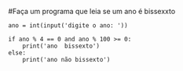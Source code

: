 #Faça um programa que leia se um  ano é bissexxto

    ano = int(input('digite o ano: '))

    if ano % 4 == 0 and ano % 100 >= 0:
        print('ano  bissexto')
    else:
        print('ano não bissexto')

